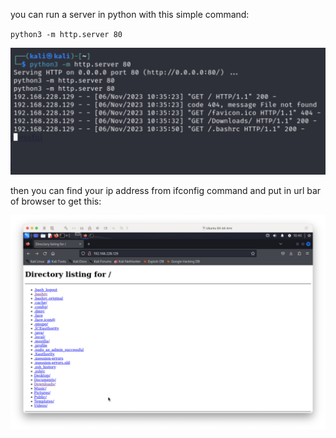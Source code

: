 you can run a server in python with this simple command:

`python3 -m http.server 80`

![ec8da348e23032ef19b89317cd4d13b7.png](../../../_resources/ec8da348e23032ef19b89317cd4d13b7.png)

then you can find your ip address from ifconfig command and put in url bar of browser to get this:

![5cb25a7a2cf5f5182bc8539962474daa.png](../../../_resources/5cb25a7a2cf5f5182bc8539962474daa.png)
